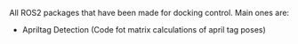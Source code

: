 All ROS2 packages that have been made for docking control.
Main ones are:
  - Apriltag Detection (Code fot matrix calculations of april tag poses)
